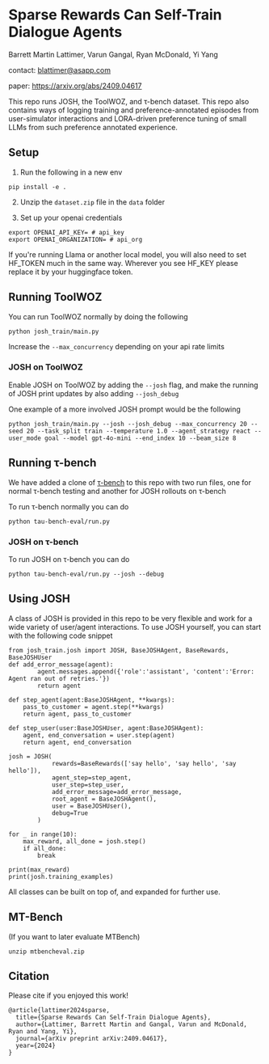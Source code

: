 # Sparse Rewards Can Self-Train Dialogue Agents
Barrett Martin Lattimer, Varun Gangal, Ryan McDonald, Yi Yang

contact: blattimer@asapp.com

paper: https://arxiv.org/abs/2409.04617

This repo runs JOSH, the ToolWOZ, and τ-bench dataset. This repo also contains ways of logging training and preference-annotated episodes from user-simulator interactions and LORA-driven preference tuning of small LLMs from such preference annotated experience.


## Setup
1. Run the following in a new env
```
pip install -e .
```
2. Unzip the ```dataset.zip``` file in the ```data``` folder
   
3. Set up your openai credentials
```
export OPENAI_API_KEY= # api_key
export OPENAI_ORGANIZATION= # api_org
```
If you're running Llama or another local model, you will also need to set HF_TOKEN much in the same way. Wherever you see HF_KEY please replace it by your huggingface token.

## Running ToolWOZ

You can run ToolWOZ normally by doing the following
```
python josh_train/main.py
```
Increase the ```--max_concurrency``` depending on your api rate limits
### JOSH on ToolWOZ
Enable JOSH on ToolWOZ by adding the ```--josh``` flag, and make the running of JOSH print updates by also adding ```--josh_debug```

One example of a more involved JOSH prompt would be the following
```
python josh_train/main.py --josh --josh_debug --max_concurrency 20 --seed 20 --task_split train --temperature 1.0 --agent_strategy react --user_mode goal --model gpt-4o-mini --end_index 10 --beam_size 8
```

## Running τ-bench

We have added a clone of [τ-bench](https://github.com/sierra-research/tau-bench) to this repo with two run files, one for normal τ-bench testing and another for JOSH rollouts on τ-bench

To run τ-bench normally you can do
```
python tau-bench-eval/run.py
```

### JOSH on τ-bench
To run JOSH on τ-bench you can do
```
python tau-bench-eval/run.py --josh --debug
```

## Using JOSH
A class of JOSH is provided in this repo to be very flexible and work for a wide variety of user/agent interactions. To use JOSH yourself, you can start with the following code snippet
```
from josh_train.josh import JOSH, BaseJOSHAgent, BaseRewards, BaseJOSHUser
def add_error_message(agent):
        agent.messages.append({'role':'assistant', 'content':'Error: Agent ran out of retries.'})
        return agent
    
def step_agent(agent:BaseJOSHAgent, **kwargs):
    pass_to_customer = agent.step(**kwargs)
    return agent, pass_to_customer

def step_user(user:BaseJOSHUser, agent:BaseJOSHAgent):
    agent, end_conversation = user.step(agent)
    return agent, end_conversation

josh = JOSH(
            rewards=BaseRewards(['say hello', 'say hello', 'say hello']),
            agent_step=step_agent,
            user_step=step_user,
            add_error_message=add_error_message,
            root_agent = BaseJOSHAgent(),
            user = BaseJOSHUser(),
            debug=True
        )

for _ in range(10):
    max_reward, all_done = josh.step()
    if all_done:
        break

print(max_reward)
print(josh.training_examples)
```

All classes can be built on top of, and expanded for further use.


## MT-Bench

(If you want to later evaluate MTBench)
```
unzip mtbencheval.zip
```

## Citation
Please cite if you enjoyed this work!
```
@article{lattimer2024sparse,
  title={Sparse Rewards Can Self-Train Dialogue Agents},
  author={Lattimer, Barrett Martin and Gangal, Varun and McDonald, Ryan and Yang, Yi},
  journal={arXiv preprint arXiv:2409.04617},
  year={2024}
}
```
